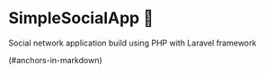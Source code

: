 # SimpleSocialApp :speech_balloon:
Social network application build using PHP with Laravel framework

(#anchors-in-markdown)

